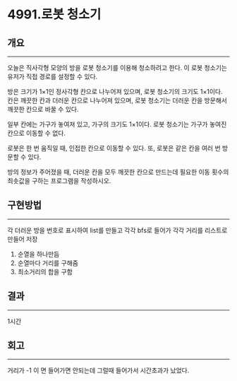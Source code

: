 # 4991.로봇 청소기




## 개요

---

오늘은 직사각형 모양의 방을 로봇 청소기를 이용해 청소하려고 한다. 이 로봇 청소기는 유저가 직접 경로를 설정할 수 있다.

방은 크기가 1×1인 정사각형 칸으로 나누어져 있으며, 로봇 청소기의 크기도 1×1이다. 칸은 깨끗한 칸과 더러운 칸으로 나누어져 있으며, 로봇 청소기는 더러운 칸을 방문해서 깨끗한 칸으로 바꿀 수 있다.

일부 칸에는 가구가 놓여져 있고, 가구의 크기도 1×1이다. 로봇 청소기는 가구가 놓여진 칸으로 이동할 수 없다. 

로봇은 한 번 움직일 때, 인접한 칸으로 이동할 수 있다. 또, 로봇은 같은 칸을 여러 번 방문할 수 있다.

방의 정보가 주어졌을 때, 더러운 칸을 모두 깨끗한 칸으로 만드는데 필요한 이동 횟수의 최솟값을 구하는 프로그램을 작성하시오.

## 구현방법

---

각 더러운 방을 번호로 표시하여 list를 만들고 각각 bfs로 들어가 각각 거리를 리스트로 만들어 저장

1. 순열을 하나만듬
2. 순열마다 거리를 구해줌
3. 최소거리의 합을 구함

 

## 결과

---

1시간

## 회고

---

거리가 -1 이 면 들어가면 안되는데 그럴때 들어가서 시간초과가 났었다. 
